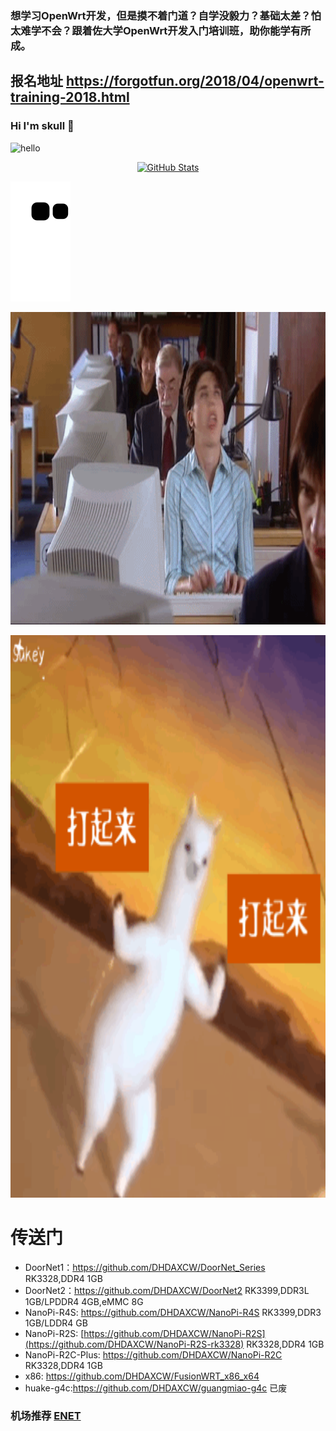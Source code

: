 
### 想学习OpenWrt开发，但是摸不着门道？自学没毅力？基础太差？怕太难学不会？跟着佐大学OpenWrt开发入门培训班，助你能学有所成。
## 报名地址 https://forgotfun.org/2018/04/openwrt-training-2018.html


### Hi I'm skull 👋
![hello](https://views.whatilearened.today/views/github/DHDAXCW/deplives.svg)

<p align="center">
    <a href="https://github.com/DHDAXCW">
      <img alt="GitHub Stats" src="https://github-readme-stats.vercel.app/api?username=DHDAXCW&include_all_commits=true&count_private=false&bg_color=30,e96443,904e95&title_color=fff&text_color=fff" />
    </a>
</p>

![](https://raw.githubusercontent.com/DHDAXCW/DHDAXCW/output/github-snake.svg)

<img src="https://github.com/DHDAXCW/DHDAXCW/blob/main/home1.gif" width=100% height="500"></img>

<img src="https://github.com/DHDAXCW/DHDAXCW/blob/main/0.gif" width=100% height="900"></img>

# 传送门
- DoorNet1：https://github.com/DHDAXCW/DoorNet_Series RK3328,DDR4 1GB
- DoorNet2：https://github.com/DHDAXCW/DoorNet2 RK3399,DDR3L 1GB/LPDDR4 4GB,eMMC 8G
- NanoPi-R4S: https://github.com/DHDAXCW/NanoPi-R4S RK3399,DDR3 1GB/LDDR4 GB
- NanoPi-R2S: [https://github.com/DHDAXCW/NanoPi-R2S](https://github.com/DHDAXCW/NanoPi-R2S-rk3328) RK3328,DDR4 1GB
- NanoPi-R2C-Plus: https://github.com/DHDAXCW/NanoPi-R2C RK3328,DDR4 1GB
- x86: https://github.com/DHDAXCW/FusionWRT_x86_x64 
- huake-g4c:https://github.com/DHDAXCW/guangmiao-g4c 已废
### 机场推荐 [ENET](https://www.easy2022.com/#/register?code=Ut7iWMrk)
